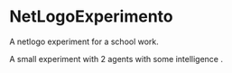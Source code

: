 # NetLogoExperimento
A netlogo experiment for a school work. 


A small experiment with 2 agents with some intelligence .

